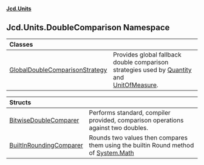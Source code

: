 #### [Jcd.Units](index.md 'index')

## Jcd.Units.DoubleComparison Namespace

| Classes | |
| :--- | :--- |
| [GlobalDoubleComparisonStrategy](Jcd.Units.DoubleComparison.GlobalDoubleComparisonStrategy.md 'Jcd.Units.DoubleComparison.GlobalDoubleComparisonStrategy') | Provides global fallback double comparison strategies used by [Quantity](Jcd.Units.DoubleComparison.GlobalDoubleComparisonStrategy.Quantity.md 'Jcd.Units.DoubleComparison.GlobalDoubleComparisonStrategy.Quantity') and<br/>[UnitOfMeasure](Jcd.Units.DoubleComparison.GlobalDoubleComparisonStrategy.UnitOfMeasure.md 'Jcd.Units.DoubleComparison.GlobalDoubleComparisonStrategy.UnitOfMeasure'). |

| Structs | |
| :--- | :--- |
| [BitwiseDoubleComparer](Jcd.Units.DoubleComparison.BitwiseDoubleComparer.md 'Jcd.Units.DoubleComparison.BitwiseDoubleComparer') | Performs standard, compiler provided, comparison operations against two doubles. |
| [BuiltInRoundingComparer](Jcd.Units.DoubleComparison.BuiltInRoundingComparer.md 'Jcd.Units.DoubleComparison.BuiltInRoundingComparer') | Rounds two values then compares them using the builtin Round method of [System.Math](https://docs.microsoft.com/en-us/dotnet/api/System.Math 'System.Math') |
